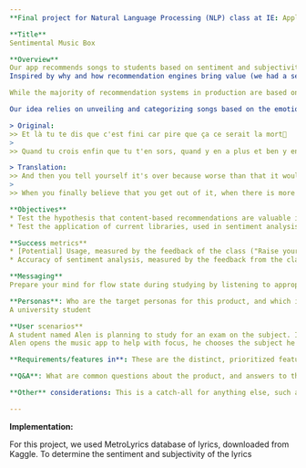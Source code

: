 ```yaml
---
**Final project for Natural Language Processing (NLP) class at IE: Application of NLP**

**Title**   
Sentimental Music Box

**Overview**   
Our app recommends songs to students based on sentiment and subjectivity of lyrics. 
Inspired by why and how recommendation engines bring value (we had a separate class on it) to users and how Spotify nailed it with Discover Weekly and other custom playlists, we decided to build our own music streaming service for a segment of users we knew a lot at that time: *students*.

While the majority of recommendation systems in production are based on users' collective usage (Collaborative Filtering), we know that the state-of-art systems, deployed by Spotify as an example, take into account the content (lyrics/rhythm). We hypothesized that for students, who prepare for exams, the lyrics itself will bring the most value. 

Our idea relies on unveiling and categorizing songs based on the emotions and subjectivity that are transmitted by the lyrics of the song and not by its rhythm. Check *Alors on danse* by Stromae, which people loved to dance to:

> Original: 
>> Et là tu te dis que c'est fini car pire que ça ce serait la mort
>
>> Quand tu crois enfin que tu t'en sors, quand y en a plus et ben y en a encore

> Translation:
>> And then you tell yourself it's over because worse than that it would be death 
>
>> When you finally believe that you get out of it, when there is more and well there is still

**Objectives**
* Test the hypothesis that content-based recommendations are valuable in certain use cases
* Test the application of current libraries, used in sentiment analysis (text analytics)

**Success metrics**
* [Potential] Usage, measured by the feedback of the class ("Raise your hand if you'd use it?")
* Accuracy of sentiment analysis, measured by the feedback from the class

**Messaging**   
Prepare your mind for flow state during studying by listening to appropriate music.

**Personas**: Who are the target personas for this product, and which is the key persona?
A university student                                                                                                                                    

**User scenarios**  
A student named Alen is planning to study for an exam on the subject. It is really important one, but there is so many things going on in his head. Moreover, he is not really prepared, but the exam is scheduled for next week. 
Alen opens the music app to help with focus, he chooses the subject he is planning to study now, the level of readiness, and general genre he prefers. 

**Requirements/features in**: These are the distinct, prioritized features along with a short explanation as to why the features are important. As a [type of user], I want to [perform some task] so that I can [achieve some goal]. 

**Q&A**: What are common questions about the product, and answers to those questions? This is a good place to note key decisions.

**Other** considerations: This is a catch-all for anything else, such as if you make a key decision to remove or add to the project’s scope.

---
```

**Implementation:**

For this project, we used MetroLyrics database of lyrics, downloaded from Kaggle. To determine the sentiment and subjectivity of the lyrics


